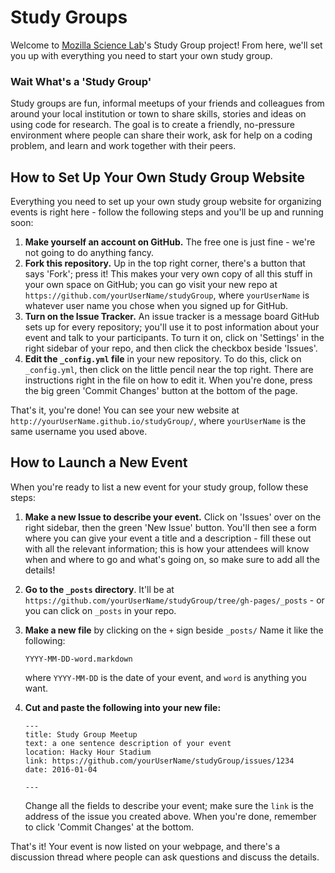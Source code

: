 Study Groups
============

Welcome to [Mozilla Science Lab](http://www.mozillascience.org/)'s Study Group project! From here, we'll set you up with everything you need to start your own study group.

### Wait What's a 'Study Group'

Study groups are fun, informal meetups of your friends and colleagues from around your local institution or town to share skills, stories and ideas on using code for research. The goal is to create a friendly, no-pressure environment where people can share their work, ask for help on a coding problem, and learn and work together with their peers.

## How to Set Up Your Own Study Group Website

Everything you need to set up your own study group website for organizing events is right here - follow the following steps and you'll be up and running soon:

 1. **Make yourself an account on GitHub.** The free one is just fine - we're not going to do anything fancy.
 2. **Fork this repository.** Up in the top right corner, there's a button that says 'Fork'; press it! This makes your very own copy of all this stuff in your own space on GitHub; you can go visit your new repo at `https://github.com/yourUserName/studyGroup`, where `yourUserName` is whatever user name you chose when you signed up for GitHub.
 3. **Turn on the Issue Tracker.** An issue tracker is a message board GitHub sets up for every repository; you'll use it to post information about your event and talk to your participants. To turn it on, click on 'Settings' in the right sidebar of your repo, and then click the checkbox beside 'Issues'. 
 4. **Edit the `_config.yml` file** in your new repository. To do this, click on `_config.yml`, then click on the little pencil near the top right. There are instructions right in the file on how to edit it. When you're done, press the big green 'Commit Changes' button at the bottom of the page.

That's it, you're done! You can see your new website at `http://yourUserName.github.io/studyGroup/`, where `yourUserName` is the same username you used above.

## How to Launch a New Event

When you're ready to list a new event for your study group, follow these steps:

 1. **Make a new Issue to describe your event.** Click on 'Issues' over on the right sidebar, then the green 'New Issue' button. You'll then see a form where you can give your event a title and a description - fill these out with all the relevant information; this is how your attendees will know when and where to go and what's going on, so make sure to add all the details!
 2. **Go to the `_posts` directory**. It'll be at `https://github.com/yourUserName/studyGroup/tree/gh-pages/_posts` - or you can click on `_posts` in your repo.
 3. **Make a new file** by clicking on the `+` sign beside `_posts/` Name it like the following:
 
    ```
    YYYY-MM-DD-word.markdown
    ```
    
    where `YYYY-MM-DD` is the date of your event, and `word` is anything you want.
 4. **Cut and paste the following into your new file:**
    ```
    ---
    title: Study Group Meetup
    text: a one sentence description of your event
    location: Hacky Hour Stadium
    link: https://github.com/yourUserName/studyGroup/issues/1234
    date: 2016-01-04

    ---
    ```
    Change all the fields to describe your event; make sure the `link` is the address of the issue you created above. When you're done, remember to click 'Commit Changes' at the bottom.
 
    
That's it! Your event is now listed on your webpage, and there's a discussion thread where people can ask questions and discuss the details.
